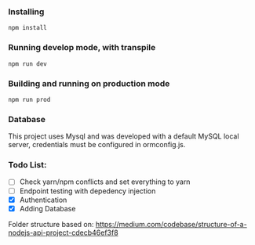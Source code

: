 ### Installing

```
npm install
```

### Running develop mode, with transpile

	npm run dev

### Building and running on production mode

	npm run prod 

### Database
This project uses Mysql and was developed with a default MySQL local server, credentials must be configured in ormconfig.js.

### Todo List:

- [ ] Check yarn/npm conflicts and set everything to yarn
- [ ] Endpoint testing with depedency injection
- [X] Authentication
- [X] Adding Database

Folder structure based on:
  https://medium.com/codebase/structure-of-a-nodejs-api-project-cdecb46ef3f8